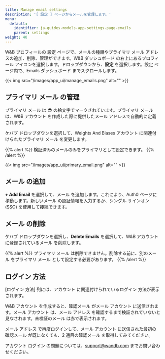```yaml
---
title: Manage email settings
description: '[ 設定 ] ページからメールを管理します。'
menu:
  default:
    identifier: ja-guides-models-app-settings-page-emails
    parent: settings
weight: 40
---
```


W&B プロフィールの 設定 ページで、メールの種類やプライマリ メール アドレスの追加、削除、管理ができます。W&B ダッシュボード の右上にあるプロフィール アイコンを選択します。ドロップダウンから、**設定** を選択します。設定 ページ内で、Emails ダッシュボード までスクロールします。

{{< img src="/images/app_ui/manage_emails.png" alt="" >}}

## プライマリ メール の管理

プライマリ メール は 😎 の絵文字でマークされています。プライマリ メール は、W&B アカウント を作成した際に提供したメール アドレスで自動的に定義されます。

ケバブ ドロップダウンを選択して、Weights And Biases アカウント に関連付けられたプライマリ メール を変更します。

{{% alert %}}
検証済みのメールのみをプライマリとして設定できます。
{{% /alert %}}

{{< img src="/images/app_ui/primary_email.png" alt="" >}}

## メール の追加

**+ Add Email** を選択して、メール を追加します。これにより、Auth0 ページに移動します。新しいメール の認証情報を入力するか、シングル サインオン (SSO) を使用して接続できます。

## メール の削除

ケバブ ドロップダウンを選択し、**Delete Emails** を選択して、W&B アカウント に登録されているメール を削除します。

{{% alert %}}
プライマリ メール は削除できません。削除する前に、別のメール をプライマリ メール として設定する必要があります。
{{% /alert %}}

## ログイン 方法

[ログイン 方法] 列には、アカウント に関連付けられているログイン 方法が表示されます。

W&B アカウント を作成すると、確認メール がメール アカウント に送信されます。メール アカウント は、メール アドレス を確認するまで検証されていないと見なされます。未検証のメール は赤で表示されます。

メール アドレス で再度ログインして、メール アカウント に送信された最初の確認メール が既になくても、2 通目の確認メール を取得してみてください。

アカウント ログイン の問題については、support@wandb.com までお問い合わせください。
